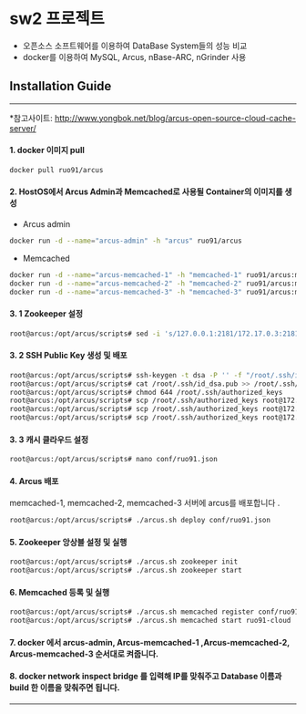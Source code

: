 # sw2 프로젝트 
* 오픈소스 소프트웨어를 이용하여 DataBase System들의 성능 비교
* docker를 이용하여 MySQL, Arcus, nBase-ARC, nGrinder 사용

## Installation Guide
---
*참고사이트: http://www.yongbok.net/blog/arcus-open-source-cloud-cache-server/ 
#### 1. docker 이미지 pull 

```bash
docker pull ruo91/arcus
```

#### 2. HostOS에서 Arcus Admin과 Memcached로 사용될 Container의 이미지를 생성
- Arcus admin

```bash
docker run -d --name="arcus-admin" -h "arcus" ruo91/arcus
```

- Memcached

```bash
docker run -d --name="arcus-memcached-1" -h "memcached-1" ruo91/arcus:memcached
docker run -d --name="arcus-memcached-2" -h "memcached-2" ruo91/arcus:memcached
docker run -d --name="arcus-memcached-3" -h "memcached-3" ruo91/arcus:memcached
```

#### 3. 1 Zookeeper 설정

```bash
root@arcus:/opt/arcus/scripts# sed -i 's/127.0.0.1:2181/172.17.0.3:2181,172.17.0.4:2181,172.17.0.5:2181/g' arcus.sh
```

#### 3. 2 SSH Public Key 생성 및 배포

```bash
root@arcus:/opt/arcus/scripts# ssh-keygen -t dsa -P '' -f "/root/.ssh/id_dsa"
root@arcus:/opt/arcus/scripts# cat /root/.ssh/id_dsa.pub >> /root/.ssh/authorized_keys
root@arcus:/opt/arcus/scripts# chmod 644 /root/.ssh/authorized_keys
root@arcus:/opt/arcus/scripts# scp /root/.ssh/authorized_keys root@172.17.0.3:/root/.ssh
root@arcus:/opt/arcus/scripts# scp /root/.ssh/authorized_keys root@172.17.0.4:/root/.ssh
root@arcus:/opt/arcus/scripts# scp /root/.ssh/authorized_keys root@172.17.0.5:/root/.ssh
```

#### 3. 3 캐시 클라우드 설정

```bash
root@arcus:/opt/arcus/scripts# nano conf/ruo91.json
```

#### 4. Arcus 배포
memcached-1, memcached-2, memcached-3 서버에 arcus를 배포합니다 .

```bash
root@arcus:/opt/arcus/scripts# ./arcus.sh deploy conf/ruo91.json
```

#### 5. Zookeeper 앙상블 설정 및 실행

```bash
root@arcus:/opt/arcus/scripts# ./arcus.sh zookeeper init
root@arcus:/opt/arcus/scripts# ./arcus.sh zookeeper start
```

#### 6. Memcached 등록 및 실행

```bash
root@arcus:/opt/arcus/scripts# ./arcus.sh memcached register conf/ruo91.json
root@arcus:/opt/arcus/scripts# ./arcus.sh memcached start ruo91-cloud
```

#### 7. docker 에서 arcus-admin, Arcus-memcached-1 ,Arcus-memcached-2, Arcus-memcached-3 순서대로 켜줍니다.

#### 8. docker network inspect bridge 를 입력해 IP를 맞춰주고 Database 이름과 build 한 이름을 맞춰주면 됩니다.

---